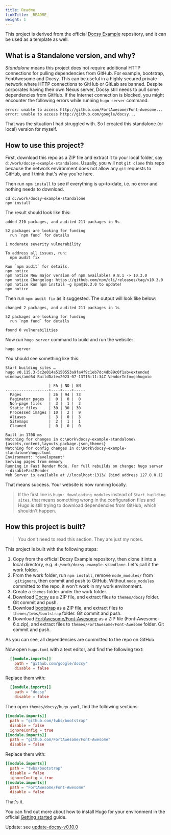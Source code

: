 ```yaml
---
title: Readme
linkTitle: _README_
weight: 1
---
```


This project is derived from the official [Docsy Example](https://github.com/google/docsy-example) repository, and it can be used as a template as well.

## What is a Standalone version, and why?

*Standalone* means this project does not require additional HTTP connections for pulling dependencies from GitHub. For example, bootstrap, FontAwesome and Docsy. This can be useful in a highly secured private network where HTTP connections to GitHub or GitLab are banned. Despite corporates having their own Nexus server, Docsy still needs to pull some dependencies from GitHub. If the Internet connection is blocked, you might encounter the following errors while running `hugo server` command:

```console
error: unable to access http://github.com/FortAwesome/Font-Awesome...
error: unable to access http://github.com/google/docsy...
```

That was the situation I had struggled with. So I created this standalone (or local) version for myself. 

## How to use this project?

First, download this repo as a ZIP file and extract it to your local folder, say `d:/work/docsy-example-standalone`. Usually, you will not `git clone` this repo because the network environment does not allow any `git` requests to GitHub, and I think that's why you're here.

Then run `npm install` to see if everything is up-to-date, i.e. no error and nothing needs to download.

```
cd d:/work/docsy-example-standalone
npm install
```

The result should look like this:

```console
added 210 packages, and audited 211 packages in 9s

52 packages are looking for funding
  run `npm fund` for details

1 moderate severity vulnerability

To address all issues, run:
  npm audit fix

Run `npm audit` for details.
npm notice
npm notice New major version of npm available! 9.8.1 -> 10.3.0
npm notice Changelog: https://github.com/npm/cli/releases/tag/v10.3.0
npm notice Run npm install -g npm@10.3.0 to update!
npm notice
```

Then run `npm audit fix` as it suggested. The output will look like below:

```console
changed 2 packages, and audited 211 packages in 1s

52 packages are looking for funding
  run `npm fund` for details

found 0 vulnerabilities
```

Now run `hugo server` command to build and run the website:

```
hugo server
```

You should see something like this:

```console
Start building sites …
hugo v0.115.3-5c2e014a5150553a9fa4f9c1eb7dc4db89c0f1ab+extended windows/amd64 BuildDate=2023-07-13T16:11:34Z VendorInfo=gohugoio

                   | FA | NO | EN
-------------------+----+----+-----
  Pages            | 26 | 94 | 73
  Paginator pages  |  0 |  0 |  0
  Non-page files   |  3 |  1 |  3
  Static files     | 30 | 30 | 30
  Processed images | 10 |  2 |  9
  Aliases          |  3 |  0 |  3
  Sitemaps         |  2 |  1 |  1
  Cleaned          |  0 |  0 |  0

Built in 1708 ms
Watching for changes in d:\Work\docsy-example-standalone\{assets,content,layouts,package.json,themes}
Watching for config changes in d:\Work\docsy-example-standalone\hugo.toml
Environment: "development"
Serving pages from memory
Running in Fast Render Mode. For full rebuilds on change: hugo server --disableFastRender
Web Server is available at //localhost:1313/ (bind address 127.0.0.1)
```

That means success. Your website is now running locally.

> If the first line is `hugo: downloading modules` instead of `Start building sites`, that means something wrong in the configuration files and Hugo is still trying to download dependencies from GitHub, which shouldn't happen.

## How this project is built?

> You don't need to read this section. They are just my notes.

This project is built with the following steps:

1. Copy from the official Docsy Example repository, then clone it into a local directory, e.g. `d:/work/docsy-example-standlone`. Let's call it the work folder.
2. From the work folder, run `npm install`, remove `node_modules/` from `.gitignore`, then commit and push to GitHub. Without `node_modules` committed to the repo, it won't work in my work environment.
3. Create a `themes` folder under the work folder.
4. Download [Docsy](https://github.com/google/docsy) as a ZIP file, and extract files to `themes/docsy` folder. Git commit and push.
5. Download [bootstrap](https://github.com/twbs/bootstrap) as a ZIP file, and extract files to `themes/twbs/bootstrap` folder. Git commit and push.
6. Download [FortAwesome/Font-Awesome](https://github.com/FortAwesome/Font-Awesome) as a ZIP file (Font-Awesome-6.x.zip), and extract files to `themes/FortAwesome/Font-Awesome` folder. Git commit and push. 
 
As you can see, all dependencies are committed to the repo on GitHub.

Now open `hugo.toml` with a text editor, and find the following text:

```toml
  [[module.imports]]
    path = "github.com/google/docsy"
    disable = false
```

Replace them with:

```toml
  [[module.imports]]
    path = "docsy"
    disable = false
```

Then open `themes/docsy/hugo.yaml`, find the following sections:

```toml
[[module.imports]]
  path = "github.com/twbs/bootstrap"
  disable = false
  ignoreConfig = true
[[module.imports]]
  path = "github.com/FortAwesome/Font-Awesome"
  disable = false
```

Replace them with:

```toml
[[module.imports]]
  path = "twbs/bootstrap"
  disable = false
  ignoreConfig = true
[[module.imports]]
  path = "FortAwesome/Font-Awesome"
  disable = false
```

That's it.

You can find out more about how to install Hugo for your environment in the official [Getting started](https://www.docsy.dev/docs/getting-started/#prerequisites-and-installation) guide.

Update: see [update-docsy-v0.10.0](update-docsy-v0.10.0)


